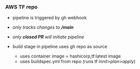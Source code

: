 ### **AWS TF repo**

- pipeline is triggered by gh webhook
- _only tracks changes to **/main**_
- _only **closed PR** will initiate pipeline_

- build stage in pipeline uses gh repo as source
  - uses container image = hashicorp,tf:latest image
  - uses buildspec.yml from repo (runs tf _innit_>_plan_>_apply_)
